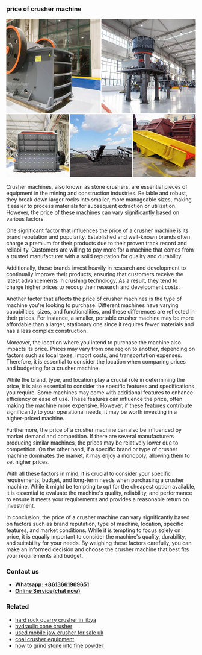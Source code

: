 <h3>price of crusher machine</h3><img src='1708498185.jpg' alt=''><p>Crusher machines, also known as stone crushers, are essential pieces of equipment in the mining and construction industries. Reliable and robust, they break down larger rocks into smaller, more manageable sizes, making it easier to process materials for subsequent extraction or utilization. However, the price of these machines can vary significantly based on various factors.</p><p>One significant factor that influences the price of a crusher machine is its brand reputation and popularity. Established and well-known brands often charge a premium for their products due to their proven track record and reliability. Customers are willing to pay more for a machine that comes from a trusted manufacturer with a solid reputation for quality and durability.</p><p>Additionally, these brands invest heavily in research and development to continually improve their products, ensuring that customers receive the latest advancements in crushing technology. As a result, they tend to charge higher prices to recoup their research and development costs.</p><p>Another factor that affects the price of crusher machines is the type of machine you're looking to purchase. Different machines have varying capabilities, sizes, and functionalities, and these differences are reflected in their prices. For instance, a smaller, portable crusher machine may be more affordable than a larger, stationary one since it requires fewer materials and has a less complex construction.</p><p>Moreover, the location where you intend to purchase the machine also impacts its price. Prices may vary from one region to another, depending on factors such as local taxes, import costs, and transportation expenses. Therefore, it is essential to consider the location when comparing prices and budgeting for a crusher machine.</p><p>While the brand, type, and location play a crucial role in determining the price, it is also essential to consider the specific features and specifications you require. Some machines may come with additional features to enhance efficiency or ease of use. These features can influence the price, often making the machine more expensive. However, if these features contribute significantly to your operational needs, it may be worth investing in a higher-priced machine.</p><p>Furthermore, the price of a crusher machine can also be influenced by market demand and competition. If there are several manufacturers producing similar machines, the prices may be relatively lower due to competition. On the other hand, if a specific brand or type of crusher machine dominates the market, it may enjoy a monopoly, allowing them to set higher prices.</p><p>With all these factors in mind, it is crucial to consider your specific requirements, budget, and long-term needs when purchasing a crusher machine. While it might be tempting to opt for the cheapest option available, it is essential to evaluate the machine's quality, reliability, and performance to ensure it meets your requirements and provides a reasonable return on investment.</p><p>In conclusion, the price of a crusher machine can vary significantly based on factors such as brand reputation, type of machine, location, specific features, and market conditions. While it is tempting to focus solely on price, it is equally important to consider the machine's quality, durability, and suitability for your needs. By weighing these factors carefully, you can make an informed decision and choose the crusher machine that best fits your requirements and budget.</p><h3>Contact us</h3><ul><li><strong>Whatsapp:&nbsp;<a href="https://wa.me/8613661969651">+8613661969651</a></strong></li><li><a href="https://swt.shibang-china.com/?git&amp;zhl&amp;price of crusher machine"><strong>Online Service(chat now)</strong></a></li></ul><h3>Related</h3><ul><li><a href='hard rock quarry crusher in libya.md'>hard rock quarry crusher in libya</a></li><li><a href='hydraulic cone crusher.md'>hydraulic cone crusher</a></li><li><a href='used mobile jaw crusher for sale uk.md'>used mobile jaw crusher for sale uk</a></li><li><a href='coal crusher equipment.md'>coal crusher equipment</a></li><li><a href='how to grind stone into fine powder.md'>how to grind stone into fine powder</a></li></ul>